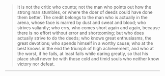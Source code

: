 
>It is not the critic who counts; not the man who points out how the strong man stumbles, 
>or where the doer of deeds could have done them better. 
>The credit belongs to the man who is actually in the arena, whose face is marred by dust and sweat and blood; 
>who strives valiantly; who errs, who comes short again and again, 
>because there is no effort without error and shortcoming; 
>but who does actually strive to do the deeds; who knows great enthusiasms, 
>the great devotions; who spends himself in a worthy cause; 
>who at the best knows in the end the triumph of high achievement, 
>and who at the worst, if he fails, at least fails while daring greatly, 
>so that his place shall never be with those cold and timid souls who neither know victory nor defeat.
***
